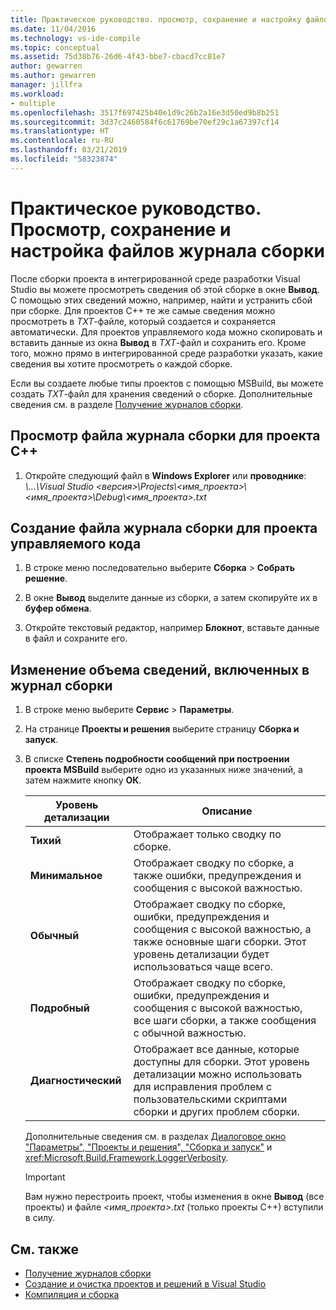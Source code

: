 ```yaml
---
title: Практическое руководство. просмотр, сохранение и настройку файлов журнала сборки | Документация Майкрософт
ms.date: 11/04/2016
ms.technology: vs-ide-compile
ms.topic: conceptual
ms.assetid: 75d38b76-26d6-4f43-bbe7-cbacd7cc81e7
author: gewarren
ms.author: gewarren
manager: jillfra
ms.workload:
- multiple
ms.openlocfilehash: 3517f697425b40e1d9c26b2a16e3d50ed9b8b251
ms.sourcegitcommit: 3d37c2460584f6c61769be70ef29c1a67397cf14
ms.translationtype: HT
ms.contentlocale: ru-RU
ms.lasthandoff: 03/21/2019
ms.locfileid: "58323874"
---
```

# <a name="how-to-view-save-and-configure-build-log-files"></a>Практическое руководство. Просмотр, сохранение и настройка файлов журнала сборки

После сборки проекта в интегрированной среде разработки Visual Studio вы можете просмотреть сведения об этой сборке в окне **Вывод**. С помощью этих сведений можно, например, найти и устранить сбой при сборке. Для проектов C++ те же самые сведения можно просмотреть в *TXT*-файле, который создается и сохраняется автоматически. Для проектов управляемого кода можно скопировать и вставить данные из окна **Вывод** в *TXT*-файл и сохранить его. Кроме того, можно прямо в интегрированной среде разработки указать, какие сведения вы хотите просмотреть о каждой сборке.

Если вы создаете любые типы проектов с помощью MSBuild, вы можете создать *TXT*-файл для хранения сведений о сборке. Дополнительные сведения см. в разделе [Получение журналов сборки](../msbuild/obtaining-build-logs-with-msbuild.md).

## <a name="to-view-the-build-log-file-for-a-c-project"></a>Просмотр файла журнала сборки для проекта C++

1.  Откройте следующий файл в **Windows Explorer** или **проводнике**: *\\...\Visual Studio \<версия\>\Projects\\<имя_проекта\>\\<имя_проекта\>\Debug\\<имя_проекта\>.txt*

## <a name="to-create-a-build-log-file-for-a-managed-code-project"></a>Создание файла журнала сборки для проекта управляемого кода

1.  В строке меню последовательно выберите **Сборка**  >  **Собрать решение**.

2.  В окне **Вывод** выделите данные из сборки, а затем скопируйте их в **буфер обмена**.

3.  Откройте текстовый редактор, например **Блокнот**, вставьте данные в файл и сохраните его.

## <a name="to-change-the-amount-of-information-included-in-the-build-log"></a>Изменение объема сведений, включенных в журнал сборки

1.  В строке меню выберите **Сервис** > **Параметры**.

2.  На странице **Проекты и решения** выберите страницу **Сборка и запуск**.

3.  В списке **Степень подробности сообщений при построении проекта MSBuild** выберите одно из указанных ниже значений, а затем нажмите кнопку **ОК**.

    |Уровень детализации|Описание|
    | - |-----------------|
    |**Тихий**|Отображает только сводку по сборке.|
    |**Минимальное**|Отображает сводку по сборке, а также ошибки, предупреждения и сообщения с высокой важностью.|
    |**Обычный**|Отображает сводку по сборке, ошибки, предупреждения и сообщения с высокой важностью, а также основные шаги сборки. Этот уровень детализации будет использоваться чаще всего.|
    |**Подробный**|Отображает сводку по сборке, ошибки, предупреждения и сообщения с высокой важностью, все шаги сборки, а также сообщения с обычной важностью.|
    |**Диагностический**|Отображает все данные, которые доступны для сборки. Этот уровень детализации можно использовать для исправления проблем с пользовательскими скриптами сборки и других проблем сборки.|

     Дополнительные сведения см. в разделах [Диалоговое окно "Параметры", "Проекты и решения", "Сборка и запуск"](../ide/reference/options-dialog-box-projects-and-solutions-build-and-run.md) и <xref:Microsoft.Build.Framework.LoggerVerbosity>.

    > [!IMPORTANT]
    > Вам нужно перестроить проект, чтобы изменения в окне **Вывод** (все проекты) и файле *\<имя_проекта>.txt* (только проекты C++) вступили в силу.

## <a name="see-also"></a>См. также

- [Получение журналов сборки](../msbuild/obtaining-build-logs-with-msbuild.md)
- [Создание и очистка проектов и решений в Visual Studio](../ide/building-and-cleaning-projects-and-solutions-in-visual-studio.md)
- [Компиляция и сборка](../ide/compiling-and-building-in-visual-studio.md)